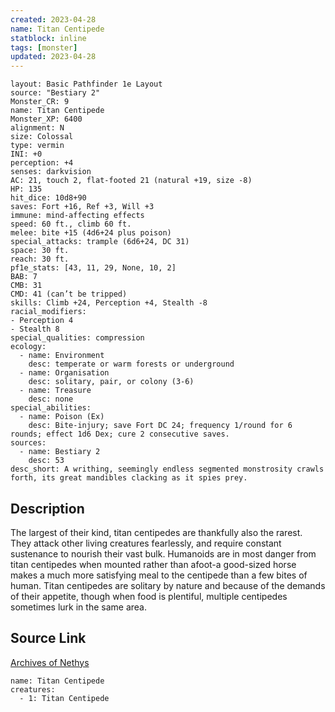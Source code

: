 ```yaml
---
created: 2023-04-28
name: Titan Centipede
statblock: inline
tags: [monster]
updated: 2023-04-28
---
```

```statblock
layout: Basic Pathfinder 1e Layout
source: "Bestiary 2"
Monster_CR: 9
name: Titan Centipede
Monster_XP: 6400
alignment: N
size: Colossal
type: vermin
INI: +0
perception: +4
senses: darkvision
AC: 21, touch 2, flat-footed 21 (natural +19, size -8)
HP: 135
hit_dice: 10d8+90
saves: Fort +16, Ref +3, Will +3
immune: mind-affecting effects
speed: 60 ft., climb 60 ft.
melee: bite +15 (4d6+24 plus poison)
special_attacks: trample (6d6+24, DC 31)
space: 30 ft.
reach: 30 ft.
pf1e_stats: [43, 11, 29, None, 10, 2]
BAB: 7
CMB: 31
CMD: 41 (can’t be tripped)
skills: Climb +24, Perception +4, Stealth -8
racial_modifiers:
- Perception 4
- Stealth 8
special_qualities: compression
ecology:
  - name: Environment
    desc: temperate or warm forests or underground
  - name: Organisation
    desc: solitary, pair, or colony (3-6)
  - name: Treasure
    desc: none
special_abilities:
  - name: Poison (Ex)
    desc: Bite-injury; save Fort DC 24; frequency 1/round for 6 rounds; effect 1d6 Dex; cure 2 consecutive saves.
sources:
  - name: Bestiary 2
    desc: 53
desc_short: A writhing, seemingly endless segmented monstrosity crawls forth, its great mandibles clacking as it spies prey. 
```
## Description
The largest of their kind, titan centipedes are thankfully also the rarest. They attack other living creatures fearlessly, and require constant sustenance to nourish their vast bulk. Humanoids are in most danger from titan centipedes when mounted rather than afoot-a good-sized horse makes a much more satisfying meal to the centipede than a few bites of human. Titan centipedes are solitary by nature and because of the demands of their appetite, though when food is plentiful, multiple centipedes sometimes lurk in the same area.
## Source Link
[Archives of Nethys](https://aonprd.com/MonsterDisplay.aspx?ItemName=Titan%20Centipede)
```encounter-table
name: Titan Centipede
creatures:
  - 1: Titan Centipede
```
